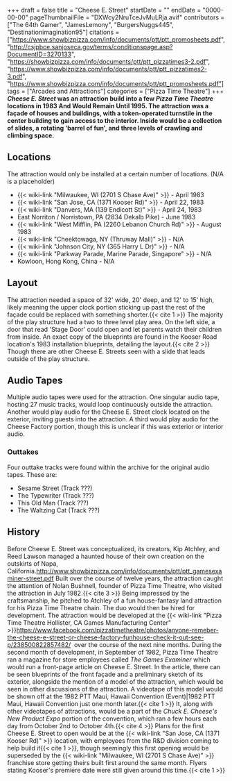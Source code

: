 +++
draft = false
title = "Cheese E. Street"
startDate = ""
endDate = "0000-00-00"
pageThumbnailFile = "DXWcy2NruTceJvMuLRja.avif"
contributors = ["The 64th Gamer", "JamesLemony", "BurgersNuggs445", "Destinationimagination95"]
citations = ["https://www.showbizpizza.com/info/documents/ptt/ptt_promosheets.pdf", "http://csjpbce.sanjoseca.gov/terms/conditionspage.asp?DocumentID=3270133", "https://showbizpizza.com/info/documents/ptt/ptt_pizzatimes3-2.pdf", "https://www.showbizpizza.com/info/documents/ptt/ptt_pizzatimes2-3.pdf", "https://www.showbizpizza.com/info/documents/ptt/ptt_promosheets.pdf"]
tags = ["Arcades and Attractions"]
categories = ["Pizza Time Theatre"]
+++
***Cheese E. Street* was an attraction build into a few *Pizza Time Theatre* locations in 1983 And Would Remain Until 1995.
The attraction was a façade of houses and buildings, with a token-operated turnstile in the center building to gain access to the interior. Inside would be a collection of slides, a rotating 'barrel of fun', and three levels of crawling and climbing space.**

## Locations

The attraction would only be installed at a certain number of locations. (N/A is a placeholder)

- {{< wiki-link "Milwaukee, WI (2701 S Chase Ave)" >}} - April 1983
- {{< wiki-link "San Jose, CA (1371 Kooser Rd)" >}} - April 22, 1983
- {{< wiki-link "Danvers, MA (139 Endicott St)" >}} - April 24, 1983
- East Norriton / Norristown, PA (2834 Dekalb Pike) - June 1983
- {{< wiki-link "West Mifflin, PA (2260 Lebanon Church Rd)" >}} - August 1983
- {{< wiki-link "Cheektowaga, NY (Thruway Mall)" >}} - N/A
- {{< wiki-link "Johnson City, NY (365 Harry L Dr)" >}} - N/A
- {{< wiki-link "Parkway Parade, Marine Parade, Singapore" >}} - N/A
- Kowloon, Hong Kong, China - N/A

## Layout

The attraction needed a space of 32' wide, 20' deep, and 12' to 15' high, likely meaning the upper clock portion sticking up past the rest of the façade could be replaced with something shorter.{{< cite 1 >}} The majority of the play structure had a two to three level play area. On the left side, a door that read 'Stage Door' could open and let parents watch their children from inside. An exact copy of the blueprints are found in the Kooser Road location's 1983 installation blueprints, detailing the layout.{{< cite 2 >}} Though there are other Cheese E. Streets seen with a slide that leads outside of the play structure.

## Audio Tapes

Multiple audio tapes were used for the attraction. One singular audio tape, hosting 27 music tracks, would loop continuously outside the attraction. Another would play audio for the Cheese E. Street clock located on the exterior, inviting guests into the attraction. A third would play audio for the Cheese Factory portion, though this is unclear if this was exterior or interior audio.

### Outtakes

Four outtake tracks were found within the archive for the original audio tapes. These are:

- Sesame Street (Track ???)
- The Typewriter (Track ???)
- This Old Man (Track ???)
- The Waltzing Cat (Track ???)

## History

Before Cheese E. Street was conceptualized, its creators, Kip Atchley, and Reed Lawson managed a haunted house of their own creation on the outskirts of Napa, California.http://www.showbizpizza.com/info/documents/ptt/ptt_gamesexaminer-street.pdf Built over the course of twelve years, the attraction caught the attention of Nolan Bushnell, founder of Pizza Time Theatre, who visited the attraction in July 1982.{{< cite 3 >}} Being impressed by the craftsmanship, he pitched to Atchley of a fun house-fantasy land attraction for his Pizza Time Theatre chain. The duo would then be hired for development.
The attraction would be developed at the {{< wiki-link "Pizza Time Theatre Hollister, CA Games Manufacturing Center" >}}https://www.facebook.com/pizzatimetheatre/photos/anyone-remeber-the-cheese-e-street-or-cheese-factory-funhouse-check-it-out-see-p/238500822857482/  over the course of the next nine months. During the second month of development, in September of 1982, Pizza Time Theatre ran a magazine for store employees called *The Games Examiner* which would run a front-page article on Cheese E. Street. In the article, there can be seen blueprints of the front façade and a preliminary sketch of its exterior, alongside the mention of a model of the attraction, which would be seen in other discussions of the attraction.
A videotape of this model would be shown off at the 1982 PTT Maui, Hawaii Convention (Event)|1982 PTT Maui, Hawaii Convention just one month later.{{< cite 1 >}} It, along with other videotapes of attractions, would be a part of the *Chuck E. Cheese's New Product Expo* portion of the convention, which ran a few hours each day from October 2nd to October 4th.{{< cite 4 >}}
Plans for the first Cheese E. Street to open would be at the {{< wiki-link "San Jose, CA (1371 Kooser Rd)" >}} location, with employees from the R&D division coming to help build it{{< cite 1 >}}, though seemingly this first opening would be superseded by the {{< wiki-link "Milwaukee, WI (2701 S Chase Ave)" >}} franchise store getting theirs built first around the same month. Flyers stating Kooser's premiere date were still given around this time.{{< cite 1 >}}

